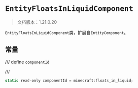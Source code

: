# `EntityFloatsInLiquidComponent`

> 文档版本：1.21.0.20

`EntityFloatsInLiquidComponent`类，扩展自`EntityComponent`。

## 常量

/// define
`componentId`


///

```js
static read-only componentId = minecraft:floats_in_liquid;
```

